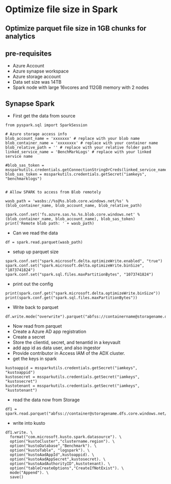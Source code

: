 # Optimize file size in Spark

## Optimize parquet file size in 1GB chunks for analytics

## pre-requisites

- Azure Account
- Azure synapse workspace
- Azure storage account
- Data set size was 14TB
- Spark node with large 16vcores and 112GB memory with 2 nodes

## Synapse Spark

- First get the data from source

```
from pyspark.sql import SparkSession

# Azure storage access info
blob_account_name = 'xxxxxxx' # replace with your blob name
blob_container_name = 'xxxxxxxx' # replace with your container name
blob_relative_path = '' # replace with your relative folder path
linked_service_name = 'BenchMarkLogs' # replace with your linked service name

#blob_sas_token = mssparkutils.credentials.getConnectionStringOrCreds(linked_service_name)
blob_sas_token = mssparkutils.credentials.getSecret("iamkeys", "benchmarklogs")


# Allow SPARK to access from Blob remotely

wasb_path = 'wasbs://%s@%s.blob.core.windows.net/%s' % (blob_container_name, blob_account_name, blob_relative_path)

spark.conf.set('fs.azure.sas.%s.%s.blob.core.windows.net' % (blob_container_name, blob_account_name), blob_sas_token)
print('Remote blob path: ' + wasb_path)
```

- Can we read the data

```
df = spark.read.parquet(wasb_path)
```

- setup up parquet size

```
spark.conf.set("spark.microsoft.delta.optimizeWrite.enabled", "true")
spark.conf.set("spark.microsoft.delta.optimizeWrite.binSize", "1073741824")
spark.conf.set("spark.sql.files.maxPartitionBytes", "1073741824")
```

- print out the config

```
print(spark.conf.get("spark.microsoft.delta.optimizeWrite.binSize"))
print(spark.conf.get("spark.sql.files.maxPartitionBytes"))
```

- Write back to parquet

```
df.write.mode("overwrite").parquet("abfss://containername@storagename.dfs.core.windows.net/bechmarklogs1/")
```

- Now read from parquet
- Create a Azure AD app registration
- Create a secret
- Store the clientid, secret, and tenantid in a keyvault
- add app id as data user, and also ingestor
- Provide contributor in Access IAM of the ADX cluster.
- get the keys in spark

```
kustoappid = mssparkutils.credentials.getSecret("iamkeys", "kustoappid")
kustosecret = mssparkutils.credentials.getSecret("iamkeys", "kustosecret")
kustotenant = mssparkutils.credentials.getSecret("iamkeys", "kustotenant")
```

- read the data now from Storage

```
df1 = spark.read.parquet("abfss://container@storagename.dfs.core.windows.net/bechmarklogs1/")
```

- write into kusto

```
df1.write. \
  format("com.microsoft.kusto.spark.datasource"). \
  option("kustoCluster","clustername.region"). \
  option("kustoDatabase","Benchmark"). \
  option("kustoTable", "logspark"). \
  option("kustoAadAppId",kustoappid). \
  option("kustoAadAppSecret",kustosecret). \
  option("kustoAadAuthorityID",kustotenant). \
  option("tableCreateOptions","CreateIfNotExist"). \
  mode("Append"). \
  save()
```